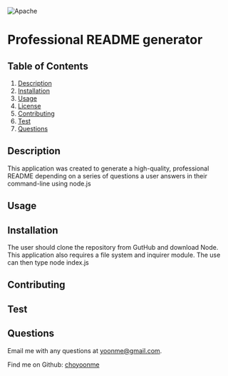 ![Apache](https://img.shields.io/badge/license-Apache-green.svg)
# Professional README generator

## Table of Contents
1. [Description](#description)
2. [Installation](#installation)
3. [Usage](#usage)
4. [License](#license)
5. [Contributing](#contributing)
6. [Test](#test)
7. [Questions](#questions)

## Description
This application was created to generate a high-quality, professional README depending on a series of questions a user answers in their command-line using node.js

## Usage


## Installation
The user should clone the repository from GutHub and download Node.  This application also requires a file system and inquirer module.  The use can then type node index.js   

## Contributing


## Test


## Questions

Email me with any questions at yoonme@gmail.com.

Find me on Github: [choyoonme](http://www.github.com/choyoonme)

